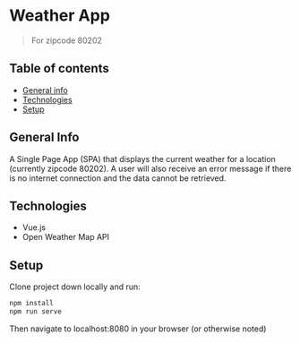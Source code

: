 # Weather App
>For zipcode 80202

## Table of contents
* [General info](#general-info)
* [Technologies](#technologies)
* [Setup](#setup)

## General Info
A Single Page App (SPA) that displays the current weather for a location (currently zipcode 80202). A user will also receive an error message if there is no internet connection and the data cannot be retrieved.

## Technologies
* Vue.js
* Open Weather Map API

## Setup
Clone project down locally and run:

```javascript
npm install
npm run serve
```
Then navigate to localhost:8080 in your browser (or otherwise noted)
